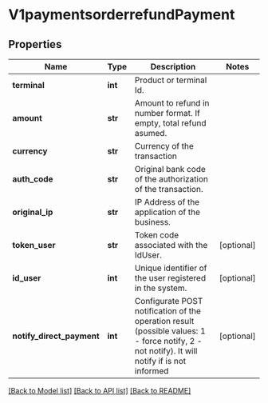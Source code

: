 # V1paymentsorderrefundPayment

## Properties
Name | Type | Description | Notes
------------ | ------------- | ------------- | -------------
**terminal** | **int** | Product or terminal Id. | 
**amount** | **str** | Amount to refund in number format. If empty, total refund asumed. | 
**currency** | **str** | Currency of the transaction | 
**auth_code** | **str** |  Original bank code of the authorization of the transaction. | 
**original_ip** | **str** | IP Address of the application of the business. | 
**token_user** | **str** | Token code associated with the IdUser. | [optional] 
**id_user** | **int** | Unique identifier of the user registered in the system. | [optional] 
**notify_direct_payment** | **int** | Configurate POST notification of the operation result (possible values: 1 - force notify, 2 - not notify). It will notify if is not informed | [optional] 

[[Back to Model list]](../README.md#documentation-for-models) [[Back to API list]](../README.md#documentation-for-api-endpoints) [[Back to README]](../README.md)


